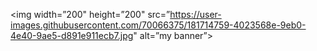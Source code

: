 <p align=”center”>

<img width=”200"
height=”200"
src=”https://user-images.githubusercontent.com/70066375/181714759-4023568e-9eb0-4e40-9ae5-d891e911ecb7.jpg" 
                                                                                                                             alt=”my banner”>

</p>
